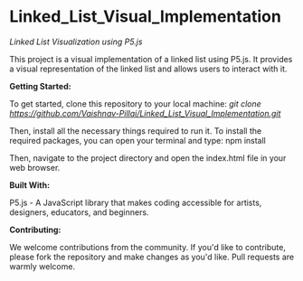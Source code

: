 # Linked_List_Visual_Implementation

*Linked List Visualization using P5.js*

This project is a visual implementation of a linked list using P5.js. It provides a visual representation of the linked list and allows users to interact with it.

**Getting Started:**

To get started, clone this repository to your local machine:
*git clone https://github.com/Vaishnav-Pillai/Linked_List_Visual_Implementation.git*

Then, install all the necessary things required to run it.
To install the required packages, you can open your terminal and type:
npm install

Then, navigate to the project directory and open the index.html file in your web browser.

**Built With:**

P5.js - A JavaScript library that makes coding accessible for artists, designers, educators, and beginners.

**Contributing:**

We welcome contributions from the community. If you'd like to contribute, please fork the repository and make changes as you'd like. Pull requests are warmly welcome.
